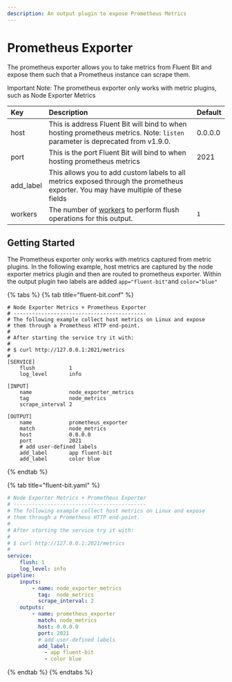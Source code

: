```yaml
---
description: An output plugin to expose Prometheus Metrics
---
```


# Prometheus Exporter

The prometheus exporter allows you to take metrics from Fluent Bit and expose them such that a Prometheus instance can scrape them.

Important Note: The prometheus exporter only works with metric  plugins, such as Node Exporter Metrics

| Key | Description | Default |
| :--- | :--- | :--- |
| host | This is address Fluent Bit will bind to when hosting prometheus metrics. Note: `listen` parameter is deprecated from v1.9.0. | 0.0.0.0 |
| port | This is the port Fluent Bit will bind to when hosting prometheus metrics | 2021 |
| add\_label | This allows you to add custom labels to all metrics exposed through the prometheus exporter. You may have multiple of these fields |  |
| workers | The number of [workers](../../administration/multithreading.md#outputs) to perform flush operations for this output. | `1` |

## Getting Started

The Prometheus exporter only works with metrics captured from metric plugins. In the following example, host metrics are captured by the node exporter metrics plugin and then are routed to prometheus exporter. Within the output plugin two labels are added `app="fluent-bit"`and `color="blue"`

{% tabs %}
{% tab title="fluent-bit.conf" %}
```text
# Node Exporter Metrics + Prometheus Exporter
# -------------------------------------------
# The following example collect host metrics on Linux and expose
# them through a Prometheus HTTP end-point.
#
# After starting the service try it with:
#
# $ curl http://127.0.0.1:2021/metrics
#
[SERVICE]
    flush           1
    log_level       info

[INPUT]
    name            node_exporter_metrics
    tag             node_metrics
    scrape_interval 2

[OUTPUT]
    name            prometheus_exporter
    match           node_metrics
    host            0.0.0.0
    port            2021
    # add user-defined labels
    add_label       app fluent-bit
    add_label       color blue
```
{% endtab %}

{% tab title="fluent-bit.yaml" %}
```yaml
# Node Exporter Metrics + Prometheus Exporter
# -------------------------------------------
# The following example collect host metrics on Linux and expose
# them through a Prometheus HTTP end-point.
#
# After starting the service try it with:
#
# $ curl http://127.0.0.1:2021/metrics
#
service:
    flush: 1
    log_level: info
pipeline:
    inputs:
        - name: node_exporter_metrics
          tag:  node_metrics
          scrape_interval: 2
    outputs:
        - name: prometheus_exporter
          match: node_metrics
          host: 0.0.0.0
          port: 2021
          # add user-defined labels
          add_label:
            - app fluent-bit
            - color blue
```
{% endtab %}
{% endtabs %}
